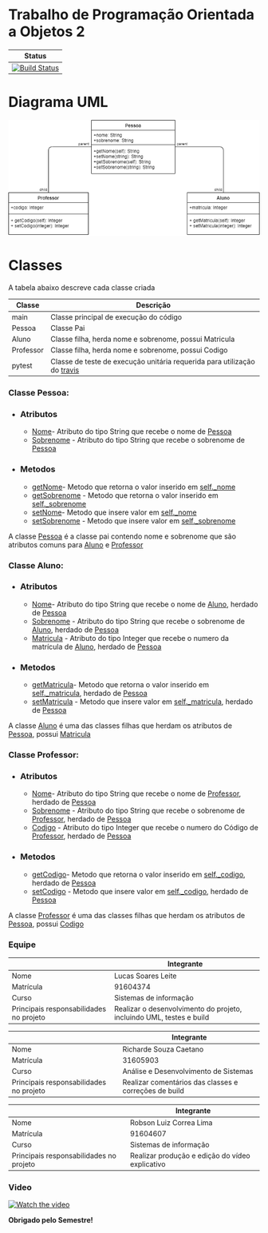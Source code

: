# Trabalho de Programação Orientada a Objetos 2
| Status|
| ------|
 |[![Build Status](https://travis-ci.com/querneu/pooii-homework.svg?branch=master)](https://travis-ci.com/querneu/pooii-homework)|


# Diagrama UML
![alt text](https://raw.githubusercontent.com/querneu/pooii-homework/master/diagrama-de-classe.png)


# Classes

A tabela abaixo descreve cada classe criada

| Classe    | Descrição |
| ------    | ------    |
| main      | Classe principal de execução do código |
| Pessoa    | Classe Pai |
| Aluno     | Classe filha, herda nome e sobrenome, possui Matricula |
| Professor | Classe filha, herda nome e sobrenome, possui Codigo|
|pytest     | Classe de teste de execução unitária requerida para utilização do [travis] |
### Classe Pessoa:
- ### Atributos
    * [Nome]- Atributo do tipo String que recebe o nome de [Pessoa]
    * [Sobrenome] - Atributo do tipo String que recebe o sobrenome de [Pessoa]
- ### Metodos
    * [getNome]- Metodo que retorna o valor inserido em [self._nome]
    * [getSobrenome] - Metodo que retorna o valor inserido em [self._sobrenome]
    * [setNome]- Metodo que insere valor em [self._nome]
    * [setSobrenome] - Metodo que insere valor em [self._sobrenome]

A classe [Pessoa] é a classe pai contendo nome e sobrenome que são atributos comuns para [Aluno] e [Professor]

### Classe Aluno:
- ### Atributos
    * [Nome]- Atributo do tipo String que recebe o nome de [Aluno], herdado de [Pessoa]
    * [Sobrenome] - Atributo do tipo String que recebe o sobrenome de [Aluno], herdado de [Pessoa]
    * [Matricula] - Atributo do tipo Integer que recebe o numero da matrícula de [Aluno], herdado de [Pessoa]
- ### Metodos
    * [getMatricula]- Metodo que retorna o valor inserido em [self._matricula], herdado de [Pessoa]
    * [setMatricula] - Metodo que insere valor em [self._matricula], herdado de [Pessoa]

A classe [Aluno] é uma das classes filhas que herdam os atributos de [Pessoa], possui [Matricula]

### Classe Professor:
- ### Atributos
    * [Nome]- Atributo do tipo String que recebe o nome de [Professor], herdado de [Pessoa]
    * [Sobrenome] - Atributo do tipo String que recebe o sobrenome de [Professor], herdado de [Pessoa]
    * [Codigo] - Atributo do tipo Integer que recebe o numero do Código de [Professor], herdado de [Pessoa]
- ### Metodos
    * [getCodigo]- Metodo que retorna o valor inserido em [self._codigo], herdado de [Pessoa]
    * [setCodigo] - Metodo que insere valor em [self._codigo], herdado de [Pessoa]

A classe [Professor] é uma das classes filhas que herdam os atributos de [Pessoa], possui [Codigo]


### Equipe
|                                         | Integrante|
| ------                                  | ------    |
| Nome                                    | Lucas Soares Leite |
| Matrícula                               | 91604374 |
| Curso                                   | Sistemas de informação |
| Principais responsabilidades no projeto | Realizar o desenvolvimento do projeto, incluindo UML, testes e build |


|                                         | Integrante|
| ------                                  | ------    |
| Nome                                    | Richarde Souza Caetano |
| Matrícula                               | 31605903 |
| Curso                                   | Análise e Desenvolvimento de Sistemas |
| Principais responsabilidades no projeto | Realizar comentários das classes e correções de build |


|                                         | Integrante|
| ------                                  | ------    |
| Nome                                    | Robson Luiz Correa Lima |
| Matrícula                               | 91604607 |
| Curso                                   | Sistemas de informação |
| Principais responsabilidades no projeto | Realizar produção e edição do vídeo explicativo |


### Video

[![Watch the video](https://img.youtube.com/vi/MwGLcRVEsIA/maxresdefault.jpg)](https://youtu.be/MwGLcRVEsIA)

**Obrigado pelo Semestre!**

[//]: # (These are reference links used in the body of this note and get stripped out when the markdown processor does its job. There is no need to format nicely because it shouldn't be seen. Thanks SO - http://stackoverflow.com/questions/4823468/store-comments-in-markdown-syntax)

   [travis]: <https://travis-ci.com/>
   [pessoa]: <https://github.com/querneu/pooii-homework/blob/master/Pessoa.py>
   [aluno]: <https://github.com/querneu/pooii-homework/blob/master/Aluno.py>
   [professor]:<https://github.com/querneu/pooii-homework/blob/master/Professor.py>
   [Nome]: <https://github.com/querneu/pooii-homework/blob/024426bad1b47248c61693e4889b244e0ab7b0af/Pessoa.py#L1>
   [self._nome]: <https://github.com/querneu/pooii-homework/blob/024426bad1b47248c61693e4889b244e0ab7b0af/Pessoa.py#L9>
   [Sobrenome]: <https://github.com/querneu/pooii-homework/blob/024426bad1b47248c61693e4889b244e0ab7b0af/Pessoa.py#L1>
   [self._sobrenome]: <https://github.com/querneu/pooii-homework/blob/024426bad1b47248c61693e4889b244e0ab7b0af/Pessoa.py#L14>
   [matricula]:<https://github.com/querneu/pooii-homework/blob/master/Aluno.py#L3>
   [codigo]:<https://github.com/querneu/pooii-homework/blob/master/Professor.py#L3>
   [getNome]: <https://github.com/querneu/pooii-homework/blob/master/Pessoa.py#L6>
   [getSobrenome]: <https://github.com/querneu/pooii-homework/blob/master/Pessoa.py#L11>
   [getMatricula]: <https://github.com/querneu/pooii-homework/blob/master/Aluno.py#L5>
   [getCodigo]: <https://github.com/querneu/pooii-homework/blob/master/Aluno.py#L5>
   [setNome]: <https://github.com/querneu/pooii-homework/blob/master/Pessoa.py#L8>
   [setSobrenome]: <https://github.com/querneu/pooii-homework/blob/master/Pessoa.py#L13>
   [setMatricula]: <https://github.com/querneu/pooii-homework/blob/master/Aluno.py#L8>
   [setCodigo]: <https://github.com/querneu/pooii-homework/blob/master/Aluno.py#L8>
   
   [self._codigo]:<https://github.com/querneu/pooii-homework/blob/master/Professor.py#L9>
   [self._matricula]:<https://github.com/querneu/pooii-homework/blob/master/Aluno.py#L9>
   
 
